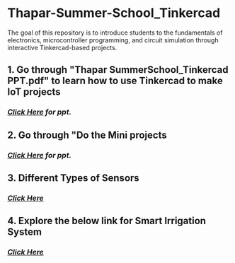 # Thapar-Summer-School_Tinkercad
The goal of this repository is to introduce students to the fundamentals of electronics, microcontroller programming, and circuit simulation through interactive Tinkercad-based projects.
## **1. Go through "Thapar SummerSchool_Tinkercad PPT.pdf" to learn how to use Tinkercad to make IoT projects**
### *<a href= "https://docs.google.com/presentation/d/e/2PACX-1vSyUYDKvp_kqaGrTj7CGhKTvc07fnB2xKBUzKfCYbk_Bc8flVbMcMTpcHeMxEYEQw/pub?start=false&loop=false&delayms=3000"> Click Here</a> for ppt.*
## **2. Go through "Do the Mini projects**
### *<a href= "https://docs.google.com/document/d/e/2PACX-1vSjiKHNOn7RulL8GH_ZWSU2g51rRCgmRZIUElWlvpvsHOZ1BfChc5EjAaHkMpid6R4h9uHC6GKJfjTy/pub"> Click Here</a> for ppt.*
## **3. Different Types of Sensors**
### *<a href= "https://circuitdigest.com/tutorial/different-types-of-sensors-and-their-working"> Click Here </a>*
## **4. Explore the below link for Smart Irrigation System**
### *<a href= "https://www.youtube.com/watch?v=nMz8sXQ4bsc"> Click Here </a>*

